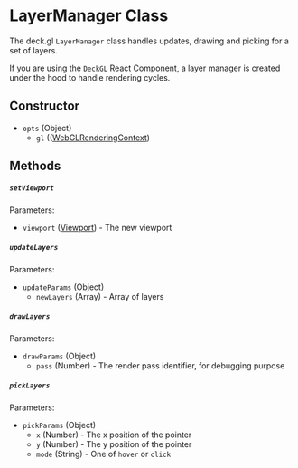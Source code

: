 # LayerManager Class

The deck.gl `LayerManager` class handles updates, drawing and picking for a set of layers.

If you are using the [`DeckGL`](/docs/api-reference/deckgl.md) React Component, a layer
manager is created under the hood to handle rendering cycles.

## Constructor

- `opts` (Object)
  * `gl` (([WebGLRenderingContext](https://developer.mozilla.org/en-US/docs/Web/API/WebGLRenderingContext))

## Methods

##### `setViewport`

Parameters:

- `viewport` ([Viewport](/docs/api-reference/viewport.md)) - The new viewport

##### `updateLayers`

Parameters:

- `updateParams` (Object)
  * `newLayers` (Array) - Array of layers

##### `drawLayers`

Parameters:

- `drawParams` (Object)
  * `pass` (Number) - The render pass identifier, for debugging purpose

##### `pickLayers`

Parameters:

- `pickParams` (Object)
  * `x` (Number) - The x position of the pointer
  * `y` (Number) - The y position of the pointer
  * `mode` (String) - One of `hover` or `click`
